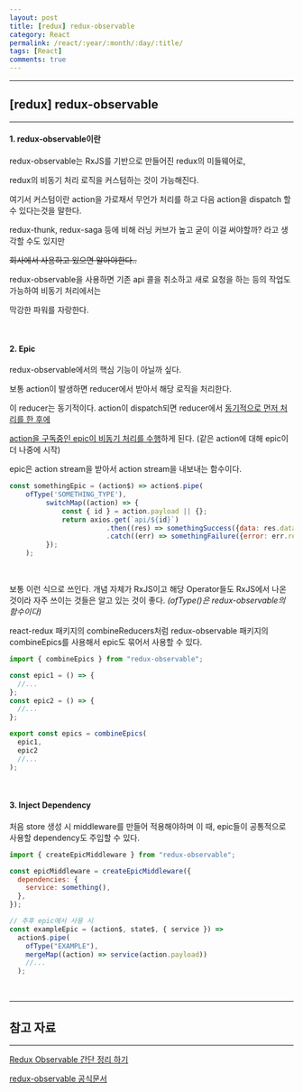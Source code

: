 ```yaml
---
layout: post
title: [redux] redux-observable 
category: React
permalink: /react/:year/:month/:day/:title/
tags: [React]
comments: true
---
```


---

## [redux] redux-observable

---

#### 1. redux-observable이란

redux-observable는 RxJS를 기반으로 만들어진 redux의 미들웨어로,

redux의 비동기 처리 로직을 커스텀하는 것이 가능해진다.

여기서 커스텀이란 action을 가로채서 무언가 처리를 하고 다음 action을 dispatch 할 수 있다는것을 말한다.

redux-thunk, redux-saga 등에 비해 러닝 커브가 높고 굳이 이걸 써야할까? 라고 생각할 수도 있지만

~~회사에서 사용하고 있으면 알아야한다..~~

redux-observable을 사용하면 기존 api 콜을 취소하고 새로 요청을 하는 등의 작업도 가능하여 비동기 처리에서는

막강한 파워를 자랑한다.

<br>

#### 2. Epic

redux-observable에서의 핵심 기능이 아닐까 싶다.

보통 action이 발생하면 reducer에서 받아서 해당 로직을 처리한다.

이 reducer는 동기적이다. action이 dispatch되면 reducer에서 <u>동기적으로 먼저 처리를 한 후에</u>

<u>action을 구독중인 epic이 비동기 처리를 수행</u>하게 된다. (같은 action에 대해 epic이 더 나중에 시작)

epic은 action stream을 받아서 action stream을 내보내는 함수이다.

```javascript
const somethingEpic = (action$) => action$.pipe(
    ofType('SOMETHING_TYPE'),
		 switchMap((action) => {
             const { id } = action.payload || {};
             return axios.get(`api/${id}`)
             			.then((res) => somethingSuccess({data: res.data}))
             			.catch((err) => somethingFailure({error: err.response.data}))
         });
    );
```

<br>

보통 이런 식으로 쓰인다. 개념 자체가 RxJS이고 해당 Operator들도 RxJS에서 나온 것이라 자주 쓰이는 것들은 알고 있는 것이 좋다. _(ofType()은 redux-observable의 함수이다)_

react-redux 패키지의 combineReducers처럼 redux-observable 패키지의 combineEpics를 사용해서 epic도 묶어서 사용할 수 있다.

```javascript
import { combineEpics } from "redux-observable";

const epic1 = () => {
  //...
};
const epic2 = () => {
  //...
};

export const epics = combineEpics(
  epic1,
  epic2
  //...
);
```

<br>

#### 3. Inject Dependency

처음 store 생성 시 middleware를 만들어 적용해야하며 이 때, epic들이 공통적으로 사용할 dependency도 주입할 수 있다.

```javascript
import { createEpicMiddleware } from "redux-observable";

const epicMiddleware = createEpicMiddleware({
  dependencies: {
    service: something(),
  },
});

// 추후 epic에서 사용 시
const exampleEpic = (action$, state$, { service }) =>
  action$.pipe(
    ofType("EXAMPLE"),
    mergeMap((action) => service(action.payload))
    //...
  );
```

<br>

---

## 참고 자료

---

[Redux Observable 간단 정리 하기](https://pks2974.medium.com/redux-observable-%EA%B0%84%EB%8B%A8-%EC%A0%95%EB%A6%AC-%ED%95%98%EA%B8%B0-68f331b10ef8)

[redux-observable 공식문서](https://redux-observable.js.org/)
